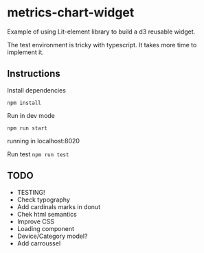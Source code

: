 # metrics-chart-widget

Example of using Lit-element library to build a d3 reusable widget.

The test environment is tricky with typescript. It takes more time to implement it.

## Instructions

Install dependencies

`npm install`

Run in dev mode

`npm run start`

running in localhost:8020

Run test
`npm run test`

## TODO

- TESTING!
- Check typography
- Add cardinals marks in donut
- Chek html semantics
- Improve CSS
- Loading component
- Device/Category model?
- Add carroussel
